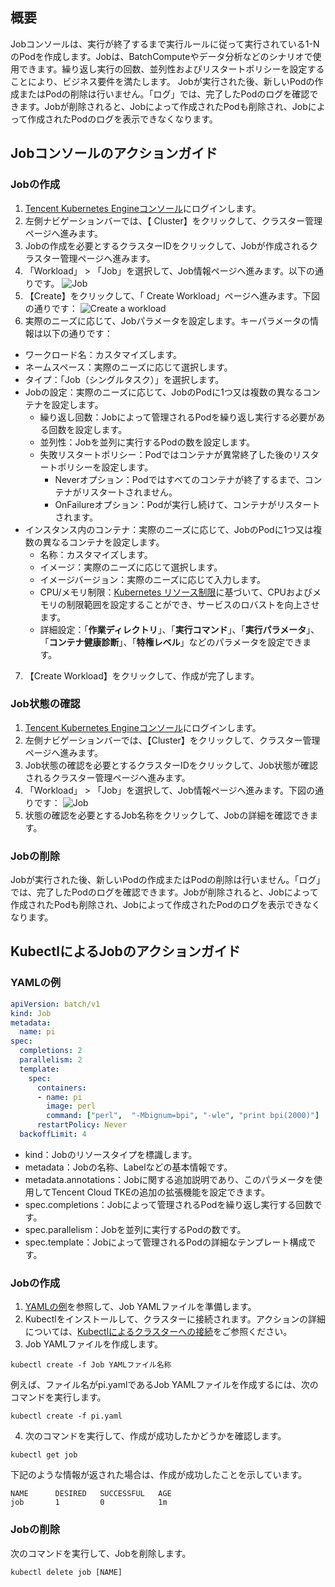 ## 概要

Jobコンソールは、実行が終了するまで実行ルールに従って実行されている1-NのPodを作成します。Jobは、BatchComputeやデータ分析などのシナリオで使用できます。繰り返し実行の回数、並列性およびリスタートポリシーを設定することにより、ビジネス要件を満たします。
Jobが実行された後、新しいPodの作成またはPodの削除は行いません。「ログ」では、完了したPodのログを確認できます。Jobが削除されると、Jobによって作成されたPodも削除され、Jobによって作成されたPodのログを表示できなくなります。

## Jobコンソールのアクションガイド

### Jobの作成

1. [Tencent Kubernetes Engineコンソール](https://console.cloud.tencent.com/tke2)にログインします。
2. 左側ナビゲーションバーでは、【 Cluster】をクリックして、クラスター管理ページへ進みます。
3. Jobの作成を必要とするクラスターIDをクリックして、Jobが作成されるクラスター管理ページへ進みます。
4. 「Workload」 > 「Job」を選択して、Job情報ページへ進みます。以下の通りです。
![Job](https://main.qcloudimg.com/raw/b33fcb5fe7f6491ef71b53f21ed82051.png)
5. 【Create】をクリックして、「 Create Workload」ページへ進みます。下図の通りです：
![Create a workload](https://main.qcloudimg.com/raw/e3e76bf1eeae83380d0f4b3f4e940934.png)
6. 実際のニーズに応じて、Jobパラメータを設定します。キーパラメータの情報は以下の通りです：
 - ワークロード名：カスタマイズします。
 - ネームスペース：実際のニーズに応じて選択します。
 - タイプ：「Job（シングルタスク）」を選択します。
 - Jobの設定：実際のニーズに応じて、JobのPodに1つ又は複数の異なるコンテナを設定します。
    - 繰り返し回数：Jobによって管理されるPodを繰り返し実行する必要がある回数を設定します。
    - 並列性：Jobを並列に実行するPodの数を設定します。
    - 失敗リスタートポリシー：Podではコンテナが異常終了した後のリスタートポリシーを設定します。
       - Neverオプション：Podではすべてのコンテナが終了するまで、コンテナがリスタートされません。
       - OnFailureオプション：Podが実行し続けて、コンテナがリスタートされます。
 - インスタンス内のコンテナ：実際のニーズに応じて、JobのPodに1つ又は複数の異なるコンテナを設定します。
    - 名称：カスタマイズします。
    - イメージ：実際のニーズに応じて選択します。
    - イメージバージョン：実際のニーズに応じて入力します。
    - CPU/メモリ制限：[Kubernetes リソース制限](https://kubernetes.io/docs/concepts/configuration/manage-compute-resources-container/)に基づいて、CPUおよびメモリの制限範囲を設定することができ、サービスのロバストを向上させます。
    - 詳細設定：「**作業ディレクトリ**」、「**実行コマンド**」、「**実行パラメータ**」、「**コンテナ健康診断**」、「**特権レベル**」などのパラメータを設定できます。
7. 【Create Workload】をクリックして、作成が完了します。

### Job状態の確認

1. [Tencent Kubernetes Engineコンソール](https://console.cloud.tencent.com/tke2)にログインします。
2. 左側ナビゲーションバーでは、【Cluster】をクリックして、クラスター管理ページへ進みます。
3. Job状態の確認を必要とするクラスターIDをクリックして、Job状態が確認されるクラスター管理ページへ進みます。
4. 「Workload」 > 「Job」を選択して、Job情報ページへ進みます。下図の通りです：
![Job](https://main.qcloudimg.com/raw/522504f451b3234997b7c413724bdb04.png)
5. 状態の確認を必要とするJob名称をクリックして、Jobの詳細を確認できます。

### Jobの削除

Jobが実行された後、新しいPodの作成またはPodの削除は行いません。「ログ」では、完了したPodのログを確認できます。Jobが削除されると、Jobによって作成されたPodも削除され、Jobによって作成されたPodのログを表示できなくなります。

## KubectlによるJobのアクションガイド

[](id:YAMLSample)
### YAMLの例

```Yaml
apiVersion: batch/v1
kind: Job
metadata:
  name: pi
spec:
  completions: 2
  parallelism: 2
  template:
    spec:
      containers:
      - name: pi
        image: perl
        command: ["perl",  "-Mbignum=bpi", "-wle", "print bpi(2000)"]
      restartPolicy: Never
  backoffLimit: 4
```
- kind：Jobのリソースタイプを標識します。
- metadata：Jobの名称、Labelなどの基本情報です。
- metadata.annotations：Jobに関する追加説明であり、このパラメータを使用してTencent Cloud TKEの追加の拡張機能を設定できます。
- spec.completions：Jobによって管理されるPodを繰り返し実行する回数です。
- spec.parallelism：Jobを並列に実行するPodの数です。
- spec.template：Jobによって管理されるPodの詳細なテンプレート構成です。

### Jobの作成

1. [YAMLの例](#YAMLSample)を参照して、Job YAMLファイルを準備します。
2. Kubectlをインストールして、クラスターに接続されます。アクションの詳細については、[Kubectlによるクラスターへの接続](https://intl.cloud.tencent.com/document/product/457/30639)をご参照ください。
3. Job YAMLファイルを作成します。
```
kubectl create -f Job YAMLファイル名称
```
例えば、ファイル名がpi.yamlであるJob YAMLファイルを作成するには、次のコマンドを実行します。
```shell
kubectl create -f pi.yaml
```
4. 次のコマンドを実行して、作成が成功したかどうかを確認します。
```shell
kubectl get job
```
下記のような情報が返された場合は、作成が成功したことを示しています。
```
NAME      DESIRED   SUCCESSFUL   AGE
job       1         0            1m
```

### Jobの削除
次のコマンドを実行して、Jobを削除します。
```
kubectl delete job [NAME]
```



